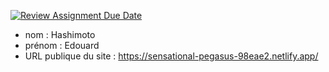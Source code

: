 [![Review Assignment Due Date](https://classroom.github.com/assets/deadline-readme-button-24ddc0f5d75046c5622901739e7c5dd533143b0c8e959d652212380cedb1ea36.svg)](https://classroom.github.com/a/SKyKHAPL)
- nom : Hashimoto
- prénom : Edouard
- URL publique du site : https://sensational-pegasus-98eae2.netlify.app/
